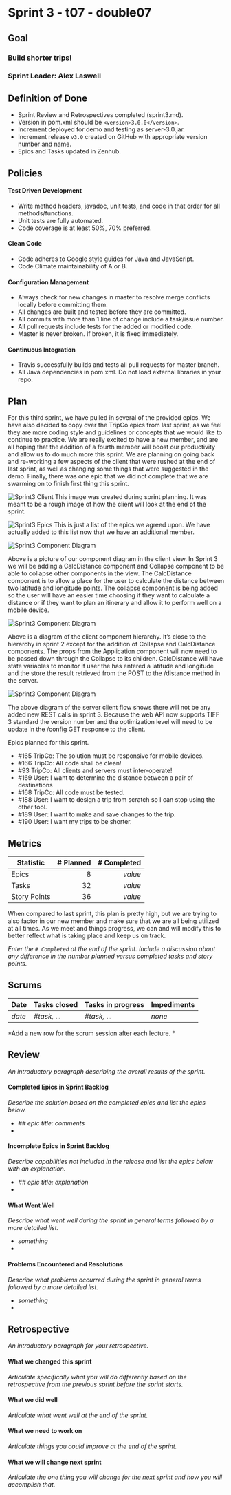 # Sprint 3 - t07 - double07

## Goal

### Build shorter trips!
### Sprint Leader: Alex Laswell

## Definition of Done

* Sprint Review and Retrospectives completed (sprint3.md).
* Version in pom.xml should be `<version>3.0.0</version>`.
* Increment deployed for demo and testing as server-3.0.jar.
* Increment release `v3.0` created on GitHub with appropriate version number and name.
* Epics and Tasks updated in Zenhub.


## Policies

#### Test Driven Development
* Write method headers, javadoc, unit tests, and code in that order for all methods/functions.
* Unit tests are fully automated.
* Code coverage is at least 50%, 70% preferred.
#### Clean Code
* Code adheres to Google style guides for Java and JavaScript.
* Code Climate maintainability of A or B.
#### Configuration Management
* Always check for new changes in master to resolve merge conflicts locally before committing them.
* All changes are built and tested before they are committed.
* All commits with more than 1 line of change include a task/issue number.
* All pull requests include tests for the added or modified code.
* Master is never broken.  If broken, it is fixed immediately.
#### Continuous Integration
* Travis successfully builds and tests all pull requests for master branch.
* All Java dependencies in pom.xml.  Do not load external libraries in your repo. 


## Plan

For this third sprint, we have pulled in several of the provided epics. We have also decided to copy over the TripCo epics from last sprint, as we feel they are more coding style and guidelines or concepts that we would like to continue to practice. We are really excited to have a new member, and are all hoping that the addition of a fourth member will boost our productivity and allow us to do much more this sprint. We are planning on going back and re-working a few aspects of the client that were rushed at the end of last sprint, as well as changing some things that were suggested in the demo. Finally, there was one epic that we did not complete that we are swarming on to finish first thing this sprint. 

![Sprint3 Client](/team/sprint3/client.jpg "An rough image of the expected look of the client at end of the sprint")
This image was created during sprint planning. It was meant to be a rough image of how the client will look at the end of the sprint. 

![Sprint3 Epics](/team/sprint3/epics.jpg "A list of the initial epics we expect to complete")
This is just a list of the epics we agreed upon. We have actually added to this list now that we have an additional member. 

![Sprint3 Component Diagram](/team/sprint3/Sprint3PlanComponentLayout.jpg "Component View Layout")

Above is a picture of our component diagram in the client view. In Sprint 3 we will be adding a CalcDistance component and Collapse component to be able to collapse other components in the view. The CalcDistance component is to allow a place for the user to calculate the distance between two latitude and longitude points. The collapse component is being added so the user will have an easier time choosing if they want to calculate a distance or if they want to plan an itinerary and allow it to perform well on a mobile device.

![Sprint3 Component Diagram](/team/sprint3/Sprint3PlanComponentHierarchy.jpg "Component Hierachy Flow")

Above is a diagram of the client component hierarchy. It’s close to the hierarchy in sprint 2 except for the addition of Collapse and CalcDistance components. The props from the Application component will now need to be passed down through the Collapse to its children. CalcDistance will have state variables to monitor if user the has entered a latitude and longitude and the store the result retrieved from the POST to the /distance method in the server.

![Sprint3 Component Diagram](/team/sprint3/Sprint3PlanServerClientFlow.jpg "Server to Client Flow")

The above diagram of the server client flow shows there will not be any added new REST calls in sprint 3. Because the web API now supports TIFF 3 standard the version number and the optimization level will need to be update in the /config GET response to the client. 


Epics planned for this sprint.

* #165 TripCo: The solution must be responsive for mobile devices.
* #166 TripCo: All code shall be clean!
* #93 TripCo: All clients and servers must inter-operate!
* #169 User: I want to determine the distance between a pair of destinations
* #168 TripCo: All code must be tested.
* #188 User: I want to design a trip from scratch so I can stop using the other tool.
* #189 User: I want to make and save changes to the trip.
* #190 User: I want my trips to be shorter. 

## Metrics

| Statistic | # Planned | # Completed |
| --- | ---: | ---: |
| Epics | 8 | *value* |
| Tasks | 32 | *value* | 
| Story Points | 36 | *value* | 

When compared to last sprint, this plan is pretty high, but we are trying to also factor in our new member and make sure that we are all being utilized at all times. As we meet and things progress, we can and will modify this to better reflect what is taking place and keep us on track. 

*Enter the `# Completed` at the end of the sprint.  Include a discussion about any difference in the number planned versus completed tasks and story points.*


## Scrums

| Date | Tasks closed  | Tasks in progress | Impediments |
| :--- | :--- | :--- | :--- |
| *date* | *#task, ...* | *#task, ...* | *none* | 

*Add a new row for the scrum session after each lecture. *

## Review

*An introductory paragraph describing the overall results of the sprint.*

#### Completed Epics in Sprint Backlog 

*Describe the solution based on the completed epics and list the epics below.*

* *## epic title: comments*
* 

#### Incomplete Epics in Sprint Backlog 

*Describe capabilities not included in the release and list the epics below with an explanation.*

* *## epic title: explanation*
*

#### What Went Well

*Describe what went well during the sprint in general terms followed by a more detailed list.*

* *something*
*

#### Problems Encountered and Resolutions

*Describe what problems occurred during the sprint in general terms followed by a more detailed list.*

* *something*
*

## Retrospective

*An introductory paragraph for your retrospective.*

#### What we changed this sprint

*Articulate specifically what you will do differently based on the retrospective from the previous sprint before the sprint starts.*

#### What we did well

*Articulate what went well at the end of the sprint.*

#### What we need to work on

*Articulate things you could improve at the end of the sprint.*

#### What we will change next sprint 

*Articulate the one thing you will change for the next sprint and how you will accomplish that.*
